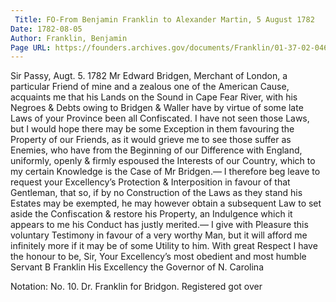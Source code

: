 ```yaml
---
 Title: FO-From Benjamin Franklin to Alexander Martin, 5 August 1782
Date: 1782-08-05
Author: Franklin, Benjamin
Page URL: https://founders.archives.gov/documents/Franklin/01-37-02-0463
---
```


Sir
Passy, Augt. 5. 1782
Mr Edward Bridgen, Merchant of London, a particular Friend of mine and a zealous one of the American Cause, acquaints me that his Lands on the Sound in Cape Fear River, with his Negroes & Debts owing to Bridgen & Waller have by virtue of some late Laws of your Province been all Confiscated. I have not seen those Laws, but I would hope there may be some Exception in them favouring the Property of our Friends, as it would grieve me to see those suffer as Enemies, who have from the Beginning of our Difference with England, uniformly, openly & firmly espoused the Interests of our Country, which to my certain Knowledge is the Case of Mr Bridgen.— I therefore beg leave to request your Excellency’s Protection & Interposition in favour of that Gentleman, that so, if by no Construction of the Laws as they stand his Estates may be exempted, he may however obtain a subsequent Law to set aside the Confiscation & restore his Property, an Indulgence which it appears to me his Conduct has justly merited.— I give with Pleasure this voluntary Testimony in favour of a very worthy Man, but it will afford me infinitely more if it may be of some Utility to him. With great Respect I have the honour to be, Sir, Your Excellency’s most obedient and most humble Servant
B Franklin
His Excellency the Governor of N. Carolina
 
Notation: No. 10. Dr. Franklin for Bridgon. Registered got over

